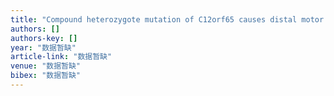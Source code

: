 ```yaml
---
title: "Compound heterozygote mutation of C12orf65 causes distal motor neuropathy and optic atrophy"
authors: []
authors-key: []
year: "数据暂缺"
article-link: "数据暂缺"
venue: "数据暂缺"
bibex: "数据暂缺"
---
```

